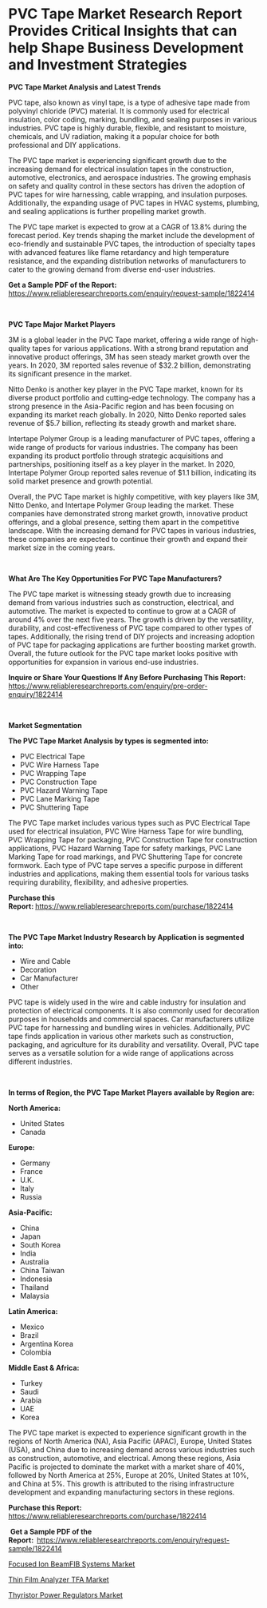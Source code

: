 <p><h1>PVC Tape Market Research Report Provides Critical Insights that can help Shape Business Development and Investment Strategies</h1></p><p><strong>PVC Tape Market Analysis and Latest Trends</strong></p>
<p><p>PVC tape, also known as vinyl tape, is a type of adhesive tape made from polyvinyl chloride (PVC) material. It is commonly used for electrical insulation, color coding, marking, bundling, and sealing purposes in various industries. PVC tape is highly durable, flexible, and resistant to moisture, chemicals, and UV radiation, making it a popular choice for both professional and DIY applications.</p><p>The PVC tape market is experiencing significant growth due to the increasing demand for electrical insulation tapes in the construction, automotive, electronics, and aerospace industries. The growing emphasis on safety and quality control in these sectors has driven the adoption of PVC tapes for wire harnessing, cable wrapping, and insulation purposes. Additionally, the expanding usage of PVC tapes in HVAC systems, plumbing, and sealing applications is further propelling market growth.</p><p>The PVC tape market is expected to grow at a CAGR of 13.8% during the forecast period. Key trends shaping the market include the development of eco-friendly and sustainable PVC tapes, the introduction of specialty tapes with advanced features like flame retardancy and high temperature resistance, and the expanding distribution networks of manufacturers to cater to the growing demand from diverse end-user industries.</p></p>
<p><strong>Get a Sample PDF of the Report:&nbsp;</strong> <a href="https://www.reliableresearchreports.com/enquiry/request-sample/1822414">https://www.reliableresearchreports.com/enquiry/request-sample/1822414</a></p>
<p>&nbsp;</p>
<p><strong>PVC Tape Major Market Players</strong></p>
<p><p>3M is a global leader in the PVC Tape market, offering a wide range of high-quality tapes for various applications. With a strong brand reputation and innovative product offerings, 3M has seen steady market growth over the years. In 2020, 3M reported sales revenue of $32.2 billion, demonstrating its significant presence in the market.</p><p>Nitto Denko is another key player in the PVC Tape market, known for its diverse product portfolio and cutting-edge technology. The company has a strong presence in the Asia-Pacific region and has been focusing on expanding its market reach globally. In 2020, Nitto Denko reported sales revenue of $5.7 billion, reflecting its steady growth and market share.</p><p>Intertape Polymer Group is a leading manufacturer of PVC tapes, offering a wide range of products for various industries. The company has been expanding its product portfolio through strategic acquisitions and partnerships, positioning itself as a key player in the market. In 2020, Intertape Polymer Group reported sales revenue of $1.1 billion, indicating its solid market presence and growth potential.</p><p>Overall, the PVC Tape market is highly competitive, with key players like 3M, Nitto Denko, and Intertape Polymer Group leading the market. These companies have demonstrated strong market growth, innovative product offerings, and a global presence, setting them apart in the competitive landscape. With the increasing demand for PVC tapes in various industries, these companies are expected to continue their growth and expand their market size in the coming years.</p></p>
<p>&nbsp;</p>
<p><strong>What Are The Key Opportunities For PVC Tape Manufacturers?</strong></p>
<p><p>The PVC tape market is witnessing steady growth due to increasing demand from various industries such as construction, electrical, and automotive. The market is expected to continue to grow at a CAGR of around 4% over the next five years. The growth is driven by the versatility, durability, and cost-effectiveness of PVC tape compared to other types of tapes. Additionally, the rising trend of DIY projects and increasing adoption of PVC tape for packaging applications are further boosting market growth. Overall, the future outlook for the PVC tape market looks positive with opportunities for expansion in various end-use industries.</p></p>
<p><strong>Inquire or Share Your Questions If Any Before Purchasing This Report:</strong> <a href="https://www.reliableresearchreports.com/enquiry/pre-order-enquiry/1822414">https://www.reliableresearchreports.com/enquiry/pre-order-enquiry/1822414</a></p>
<p>&nbsp;</p>
<p><strong>Market Segmentation</strong></p>
<p><strong>The PVC Tape Market Analysis by types is segmented into:</strong></p>
<p><ul><li>PVC Electrical Tape</li><li>PVC Wire Harness Tape</li><li>PVC Wrapping Tape</li><li>PVC Construction Tape</li><li>PVC Hazard Warning Tape</li><li>PVC Lane Marking Tape</li><li>PVC Shuttering Tape</li></ul></p>
<p><p>The PVC Tape market includes various types such as PVC Electrical Tape used for electrical insulation, PVC Wire Harness Tape for wire bundling, PVC Wrapping Tape for packaging, PVC Construction Tape for construction applications, PVC Hazard Warning Tape for safety markings, PVC Lane Marking Tape for road markings, and PVC Shuttering Tape for concrete formwork. Each type of PVC tape serves a specific purpose in different industries and applications, making them essential tools for various tasks requiring durability, flexibility, and adhesive properties.</p></p>
<p><strong>Purchase this Report:&nbsp;</strong><a href="https://www.reliableresearchreports.com/purchase/1822414">https://www.reliableresearchreports.com/purchase/1822414</a></p>
<p>&nbsp;</p>
<p><strong>The PVC Tape Market Industry Research by Application is segmented into:</strong></p>
<p><ul><li>Wire and Cable</li><li>Decoration</li><li>Car Manufacturer</li><li>Other</li></ul></p>
<p><p>PVC tape is widely used in the wire and cable industry for insulation and protection of electrical components. It is also commonly used for decoration purposes in households and commercial spaces. Car manufacturers utilize PVC tape for harnessing and bundling wires in vehicles. Additionally, PVC tape finds application in various other markets such as construction, packaging, and agriculture for its durability and versatility. Overall, PVC tape serves as a versatile solution for a wide range of applications across different industries.</p></p>
<p>&nbsp;</p>
<p><strong>In terms of Region, the PVC Tape Market Players available by Region are:</strong></p>
<p>
    <p> <strong> North America: </strong>
        <ul>
            <li>United States</li>
            <li>Canada</li>
        </ul>
        </p> 
    <p> <strong> Europe: </strong>
        <ul>
            <li>Germany</li>
            <li>France</li>
            <li>U.K.</li>
            <li>Italy</li>
            <li>Russia</li>
        </ul>
        </p> 
    <p> <strong> Asia-Pacific: </strong>
        <ul>
            <li>China</li>
            <li>Japan</li>
            <li>South Korea</li>
            <li>India</li>
            <li>Australia</li>
            <li>China Taiwan</li>
            <li>Indonesia</li>
            <li>Thailand</li>
            <li>Malaysia</li>
        </ul>
        </p> 
    <p> <strong> Latin America: </strong>
        <ul>
            <li>Mexico</li>
            <li>Brazil</li>
            <li>Argentina Korea</li>
            <li>Colombia</li>
        </ul>
        </p> 
    <p> <strong> Middle East & Africa: </strong>
        <ul>
            <li>Turkey</li>
            <li>Saudi</li>
            <li>Arabia</li>
            <li>UAE</li>
            <li>Korea</li>
        </ul>
    </p>
    </p>
<p><p>The PVC tape market is expected to experience significant growth in the regions of North America (NA), Asia Pacific (APAC), Europe, United States (USA), and China due to increasing demand across various industries such as construction, automotive, and electrical. Among these regions, Asia Pacific is projected to dominate the market with a market share of 40%, followed by North America at 25%, Europe at 20%, United States at 10%, and China at 5%. This growth is attributed to the rising infrastructure development and expanding manufacturing sectors in these regions.</p></p>
<p><strong>Purchase this Report: </strong><a href="https://www.reliableresearchreports.com/purchase/1822414">https://www.reliableresearchreports.com/purchase/1822414</a></p>
<p>&nbsp;<strong>Get a Sample PDF of the Report:&nbsp;&nbsp;</strong><a href="https://www.reliableresearchreports.com/enquiry/request-sample/1822414">https://www.reliableresearchreports.com/enquiry/request-sample/1822414</a></p>
<p><strong></strong></p>
<p><p><a href="https://view.publitas.com/reportprime-1/focused-ion-beamfib-systems-market-furnish-information-about-market-size-market-share-market-dynamics-and-projections-spanning-from-2023-to-2030/">Focused Ion BeamFIB Systems Market</a></p><p><a href="https://view.publitas.com/reportprime-1/thin-film-analyzer-tfa-market-size-evaluating-its-market-trends-growth-and-projections-2023-2030/">Thin Film Analyzer TFA Market</a></p><p><a href="https://view.publitas.com/reportprime-1/insights-into-thyristor-power-regulators-market-size-analysing-market-share-trends-and-growth-from-2023-to-2030/">Thyristor Power Regulators Market</a></p></p>